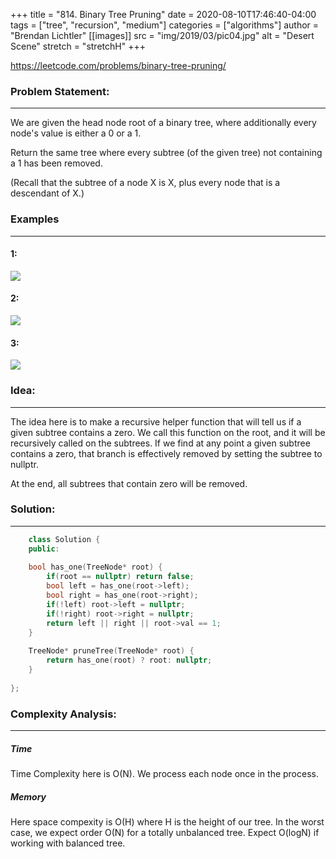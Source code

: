 +++
title = "814. Binary Tree Pruning"
date = 2020-08-10T17:46:40-04:00
tags = ["tree", "recursion", "medium"]
categories = ["algorithms"]
author = "Brendan Lichtler"
[[images]]
  src = "img/2019/03/pic04.jpg"
  alt = "Desert Scene"
  stretch = "stretchH"
+++

https://leetcode.com/problems/binary-tree-pruning/

<h3>Problem Statement:</h3>
<hr> 
We are given the head node root of a binary tree, where additionally every node's value is either a 0 or a 1.

Return the same tree where every subtree (of the given tree) not containing a 1 has been removed.

(Recall that the subtree of a node X is X, plus every node that is a descendant of X.)

<h3>Examples</h3>
<hr>
<h4>1:</h4>
<div class="leetcode"> <img src="https://s3-lc-upload.s3.amazonaws.com/uploads/2018/04/06/1028_2.png" ></img> </div>
<h4>2:</h4>
<div class="leetcode"> <img src="https://s3-lc-upload.s3.amazonaws.com/uploads/2018/04/06/1028_1.png" ></img> </div>
<h4>3:</h4>
<div class="leetcode"> <img src="https://s3-lc-upload.s3.amazonaws.com/uploads/2018/04/05/1028.png" ></img> </div>

<h3>Idea:</h3>
<hr>
The idea here is to make a recursive helper function that will tell us if a given subtree contains a zero. We call this function on the root, and it will be recursively called on the subtrees. If we find at any point a given subtree contains a zero, that branch is effectively removed by setting the subtree to nullptr.

At the end, all subtrees that contain zero will be removed.

<h3>Solution:</h3>
<hr>

``` C++ 
    class Solution {
    public:
    
    bool has_one(TreeNode* root) {
        if(root == nullptr) return false;
        bool left = has_one(root->left);
        bool right = has_one(root->right);
        if(!left) root->left = nullptr;
        if(!right) root->right = nullptr;
        return left || right || root->val == 1;
    }
    
    TreeNode* pruneTree(TreeNode* root) {
        return has_one(root) ? root: nullptr;
    }
    
};
```

<h3>Complexity Analysis:</h3>
<hr>

<h5><b>Time</b></h5>
Time Complexity here is O(N). We process each node once in the process.

<h5><b>Memory</b></h5>
Here space compexity is O(H) where H is the height of our tree. In the worst case, we expect order O(N) for a totally unbalanced tree. Expect O(logN) if working with balanced tree.